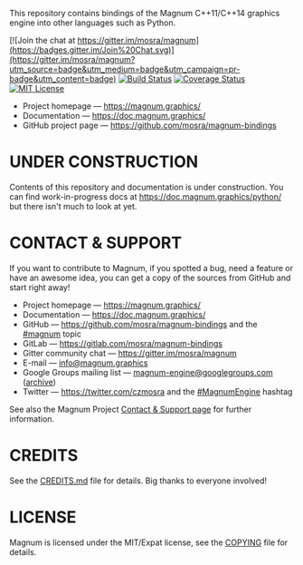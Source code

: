 This repository contains bindings of the Magnum C++11/C++14 graphics engine
into other languages such as Python.

[![Join the chat at https://gitter.im/mosra/magnum](https://badges.gitter.im/Join%20Chat.svg)](https://gitter.im/mosra/magnum?utm_source=badge&utm_medium=badge&utm_campaign=pr-badge&utm_content=badge)
[![Build Status](https://travis-ci.com/mosra/magnum-bindings.svg?branch=master)](https://travis-ci.com/mosra/magnum-bindings)
[![Coverage Status](https://codecov.io/gh/mosra/magnum-bindings/branch/master/graph/badge.svg)](https://codecov.io/gh/mosra/magnum-bindings)
[![MIT License](https://img.shields.io/badge/license-MIT-green.svg)](https://opensource.org/licenses/MIT)

-   Project homepage — https://magnum.graphics/
-   Documentation — https://doc.magnum.graphics/
-   GitHub project page — https://github.com/mosra/magnum-bindings

UNDER CONSTRUCTION
==================

Contents of this repository and documentation is under construction. You can
find work-in-progress docs at https://doc.magnum.graphics/python/ but there
isn't much to look at yet.

CONTACT & SUPPORT
=================

If you want to contribute to Magnum, if you spotted a bug, need a feature or
have an awesome idea, you can get a copy of the sources from GitHub and start
right away!

-   Project homepage — https://magnum.graphics/
-   Documentation — https://doc.magnum.graphics/
-   GitHub — https://github.com/mosra/magnum-bindings and the
    [#magnum](https://github.com/topics/magnum) topic
-   GitLab — https://gitlab.com/mosra/magnum-bindings
-   Gitter community chat — https://gitter.im/mosra/magnum
-   E-mail — info@magnum.graphics
-   Google Groups mailing list — magnum-engine@googlegroups.com
    ([archive](https://groups.google.com/forum/#!forum/magnum-engine))
-   Twitter — https://twitter.com/czmosra and the
    [#MagnumEngine](https://twitter.com/hashtag/MagnumEngine) hashtag

See also the Magnum Project [Contact & Support page](https://magnum.graphics/contact/)
for further information.

CREDITS
=======

See the [CREDITS.md](CREDITS.md) file for details. Big thanks to everyone
involved!

LICENSE
=======

Magnum is licensed under the MIT/Expat license, see the [COPYING](COPYING) file
for details.
